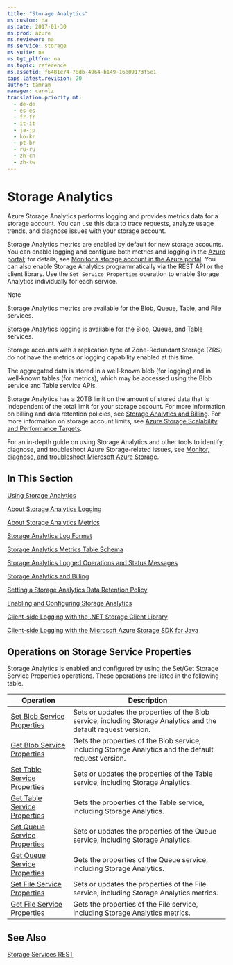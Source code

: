 ```yaml
---
title: "Storage Analytics"
ms.custom: na
ms.date: 2017-01-30
ms.prod: azure
ms.reviewer: na
ms.service: storage
ms.suite: na
ms.tgt_pltfrm: na
ms.topic: reference
ms.assetid: f6481e74-78db-4964-b149-16e09173f5e1
caps.latest.revision: 20
author: tamram
manager: carolz
translation.priority.mt: 
  - de-de
  - es-es
  - fr-fr
  - it-it
  - ja-jp
  - ko-kr
  - pt-br
  - ru-ru
  - zh-cn
  - zh-tw
---
```

# Storage Analytics
Azure Storage Analytics performs logging and provides metrics data for a storage account. You can use this data to trace requests, analyze usage trends, and diagnose issues with your storage account.  
  
 Storage Analytics metrics are enabled by default for new storage accounts. You can enable logging and configure both metrics and logging in the [Azure portal](https://portal.azure.com/); for details, see [Monitor a storage account in the Azure portal](/azure/storage/storage-monitor-storage-account). You can also enable Storage Analytics programmatically via the REST API or the client library. Use the `Set Service Properties` operation to enable Storage Analytics individually for each service.  
  
> [!NOTE]
>  Storage Analytics metrics are available for the Blob, Queue, Table, and File services.  
>   
>  Storage Analytics logging is available for the Blob, Queue, and Table services.  
>   
>  Storage accounts with a replication type of Zone-Redundant Storage (ZRS) do not have the metrics or logging capability enabled at this time.  
  
 The aggregated data is stored in a well-known blob (for logging) and in well-known tables (for metrics), which may be accessed using the Blob service and Table service APIs.  
  
 Storage Analytics has a 20TB limit on the amount of stored data that is independent of the total limit for your storage account. For more information on billing and data retention policies, see [Storage Analytics and Billing](Storage-Analytics-and-Billing.md). For more information on storage account limits, see [Azure Storage Scalability and Performance Targets](/azure/storage/storage-scalability-targets).  
  
 For an in-depth guide on using Storage Analytics and other tools to identify, diagnose, and troubleshoot Azure Storage-related issues, see [Monitor, diagnose, and troubleshoot Microsoft Azure Storage](https://azure.microsoft.com/documentation/articles/storage-monitoring-diagnosing-troubleshooting/).  
  
## In This Section  
 [Using Storage Analytics](Using-Storage-Analytics.md)  
  
 [About Storage Analytics Logging](About-Storage-Analytics-Logging.md)  
  
 [About Storage Analytics Metrics](About-Storage-Analytics-Metrics.md)  
  
 [Storage Analytics Log Format](Storage-Analytics-Log-Format.md)  
  
 [Storage Analytics Metrics Table Schema](Storage-Analytics-Metrics-Table-Schema.md)  
  
 [Storage Analytics Logged Operations and Status Messages](Storage-Analytics-Logged-Operations-and-Status-Messages.md)  
  
 [Storage Analytics and Billing](Storage-Analytics-and-Billing.md)  
  
 [Setting a Storage Analytics Data Retention Policy](Setting-a-Storage-Analytics-Data-Retention-Policy.md)  
  
 [Enabling and Configuring Storage Analytics](Enabling-and-Configuring-Storage-Analytics.md)  
  
 [Client-side Logging with the .NET Storage Client Library](Client-side-Logging-with-the-.NET-Storage-Client-Library.md)  
  
 [Client-side Logging with the Microsoft Azure Storage SDK for Java](Client-side-Logging-with-the-Microsoft-Azure-Storage-SDK-for-Java.md)  
  
## Operations on Storage Service Properties  
 Storage Analytics is enabled and configured by using the Set/Get Storage Service Properties operations. These operations are listed in the following table.  
  
|Operation|Description|  
|---------------|-----------------|  
|[Set Blob Service Properties](Set-Blob-Service-Properties.md)|Sets or updates the properties of the Blob service, including Storage Analytics and the default request version.|  
|[Get Blob Service Properties](Get-Blob-Service-Properties.md)|Gets the properties of the Blob service, including Storage Analytics and the default request version.|  
|[Set Table Service Properties](Set-Table-Service-Properties.md)|Sets or updates the properties of the Table service, including Storage Analytics.|  
|[Get Table Service Properties](Get-Table-Service-Properties.md)|Gets the properties of the Table service, including Storage Analytics.|  
|[Set Queue Service Properties](Set-Queue-Service-Properties.md)|Sets or updates the properties of the Queue service, including Storage Analytics.|  
|[Get Queue Service Properties](Get-Queue-Service-Properties.md)|Gets the properties of the Queue service, including Storage Analytics.|  
|[Set File Service Properties](Set-File-Service-Properties.md)|Sets or updates the properties of the File service, including Storage Analytics metrics.|  
|[Get File Service Properties](Get-File-Service-Properties.md)|Gets the properties of the File service, including Storage Analytics metrics.|  
  
## See Also  
 [Storage Services REST](Azure-Storage-Services-REST-API-Reference.md)
